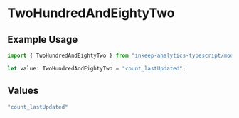# TwoHundredAndEightyTwo

## Example Usage

```typescript
import { TwoHundredAndEightyTwo } from "inkeep-analytics-typescript/models/operations";

let value: TwoHundredAndEightyTwo = "count_lastUpdated";
```

## Values

```typescript
"count_lastUpdated"
```